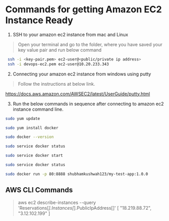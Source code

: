 # Commands for getting Amazon EC2 Instance Ready

1) SSH to your amazon ec2 instance from mac and Linux
  > Open your terminal and go to the folder, where you have saved your key value pair and run below command

 ```bash
  ssh -i <key-pair.pem> ec2-user@<public/private ip address>
  ssh -i devops-ec2.pem ec2-user@10.20.233.343
```
2) Connecting your amazon ec2 instance from windows using putty
  > Follow the instructions at below link.
  
  https://docs.aws.amazon.com/AWSEC2/latest/UserGuide/putty.html
  
  
3) Run the below commands in sequence after connecting to amazon ec2 instance command line.
 ```bash
 sudo yum update
 
 sudo yum install docker
 
 sudo docker --version
 
 sudo service docker status
 
 sudo service docker start
 
 sudo service docker status
 
 sudo docker run -p 80:8888 shubhamkushwah123/my-test-app:1.0.0
```


## AWS CLI Commands
> aws ec2 describe-instances --query 'Reservations[*].Instances[*].PublicIpAddress[]'
[
    "18.219.88.72",
    "3.12.102.199"
]
